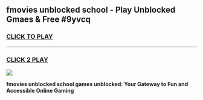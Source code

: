 
## fmovies unblocked school - Play Unblocked Gmaes & Free #9yvcq
<h3>
<a href="https://news.freeplayer.one?title=fmovies_unblocked_school&ref=24F">CLICK TO PLAY</a></h3>
<hr>

<h3>
<a href="https://news.freeplayer.one?title=fmovies_unblocked_school&ref=24F">CLICK 2 PLAY</a>
  
</h3>

<a href="https://news.freeplayer.one?title=fmovies_unblocked_school&ref=24F/"><img src="https://clearcache.store/games.png"></a>


**fmovies unblocked school games unblocked: Your Gateway to Fun and Accessible Online Gaming**
